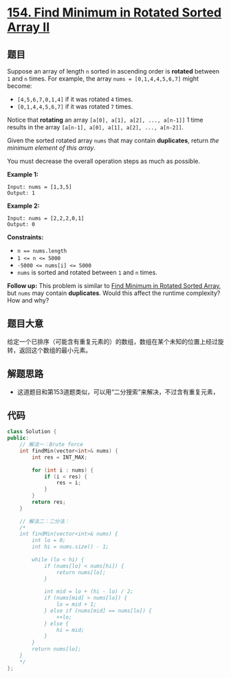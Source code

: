 # [154. Find Minimum in Rotated Sorted Array II](https://leetcode.com/problems/find-minimum-in-rotated-sorted-array-ii/)

## 题目

Suppose an array of length `n` sorted in ascending order is **rotated** between `1` and `n` times. For example, the array `nums = [0,1,4,4,5,6,7]` might become:

- `[4,5,6,7,0,1,4]` if it was rotated `4` times.
- `[0,1,4,4,5,6,7]` if it was rotated `7` times.

Notice that **rotating** an array `[a[0], a[1], a[2], ..., a[n-1]]` 1 time results in the array `[a[n-1], a[0], a[1], a[2], ..., a[n-2]]`.

Given the sorted rotated array `nums` that may contain **duplicates**, return *the minimum element of this array*.

You must decrease the overall operation steps as much as possible.

 

**Example 1:**

```
Input: nums = [1,3,5]
Output: 1
```

**Example 2:**

```
Input: nums = [2,2,2,0,1]
Output: 0
```

 

**Constraints:**

- `n == nums.length`
- `1 <= n <= 5000`
- `-5000 <= nums[i] <= 5000`
- `nums` is sorted and rotated between `1` and `n` times.

 

**Follow up:** This problem is similar to [Find Minimum in Rotated Sorted Array](https://leetcode.com/problems/find-minimum-in-rotated-sorted-array/description/), but `nums` may contain **duplicates**. Would this affect the runtime complexity? How and why?

## 题目大意

给定一个已排序（可能含有重复元素的）的数组，数组在某个未知的位置上经过旋转，返回这个数组的最小元素。

## 解题思路

* 这道题目和第153道题类似，可以用“二分搜索”来解决，不过含有重复元素，

## 代码

````c++
class Solution {
public:
    // 解法一：Brute force
    int findMin(vector<int>& nums) {
        int res = INT_MAX;
        
        for (int i : nums) {
            if (i < res) {
                res = i;
            }
        }
        return res;
    }
    
    // 解法二：二分法：
    /*
    int findMin(vector<int>& nums) {
        int lo = 0;
        int hi = nums.size() - 1;
        
        while (lo < hi) {
            if (nums[lo] < nums[hi]) {
                return nums[lo];
            }
            
            int mid = lo + (hi - lo) / 2;
            if (nums[mid] > nums[lo]) {
                lo = mid + 1;
            } else if (nums[mid] == nums[lo]) {
                ++lo;
            } else {
                hi = mid;
            }
        }
        return nums[lo];
    }
    */
};
````



